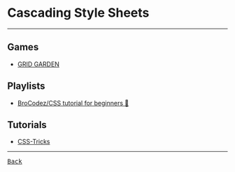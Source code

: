 # Cascading Style Sheets

---

## Games

- [GRID GARDEN](https://cssgridgarden.com/)

## Playlists

- [BroCodez/CSS tutorial for beginners 🎨](https://youtube.com/playlist?list=PLZPZq0r_RZOONc3kkuRmBOlj67YAG6jqo&si=2QldC_Tcz_Cy3kjZ)

## Tutorials

- [CSS-Tricks](https://css-tricks.com/)

---

[<kbd> Back </kbd>](./readme.md)

